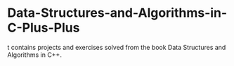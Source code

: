 # Data-Structures-and-Algorithms-in-C-Plus-Plus
t contains projects and exercises solved from the book Data Structures and Algorithms in C++.
